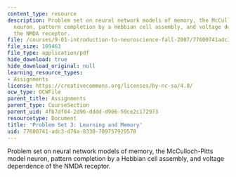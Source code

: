 ```yaml
---
content_type: resource
description: Problem set on neural network models of memory, the McCulloch-Pitts model
  neuron, pattern completion by a Hebbian cell assembly, and voltage dependence of
  the NMDA receptor.
file: /courses/9-01-introduction-to-neuroscience-fall-2007/77600741adc3d76a8330709757929578_pset3.pdf
file_size: 169463
file_type: application/pdf
hide_download: true
hide_download_original: null
learning_resource_types:
- Assignments
license: https://creativecommons.org/licenses/by-nc-sa/4.0/
ocw_type: OCWFile
parent_title: Assignments
parent_type: CourseSection
parent_uid: 4fb7df64-2d96-dddd-d906-59ce2c172973
resourcetype: Document
title: 'Problem Set 3: Learning and Memory'
uid: 77600741-adc3-d76a-8330-709757929578
---
```

Problem set on neural network models of memory, the McCulloch-Pitts model neuron, pattern completion by a Hebbian cell assembly, and voltage dependence of the NMDA receptor.